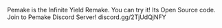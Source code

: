 Pemake is the Infinite Yield Remake.
You can try it! Its Open Source code.
Join to Pemake Discord Server! discord.gg/2TjUdQjNFY
